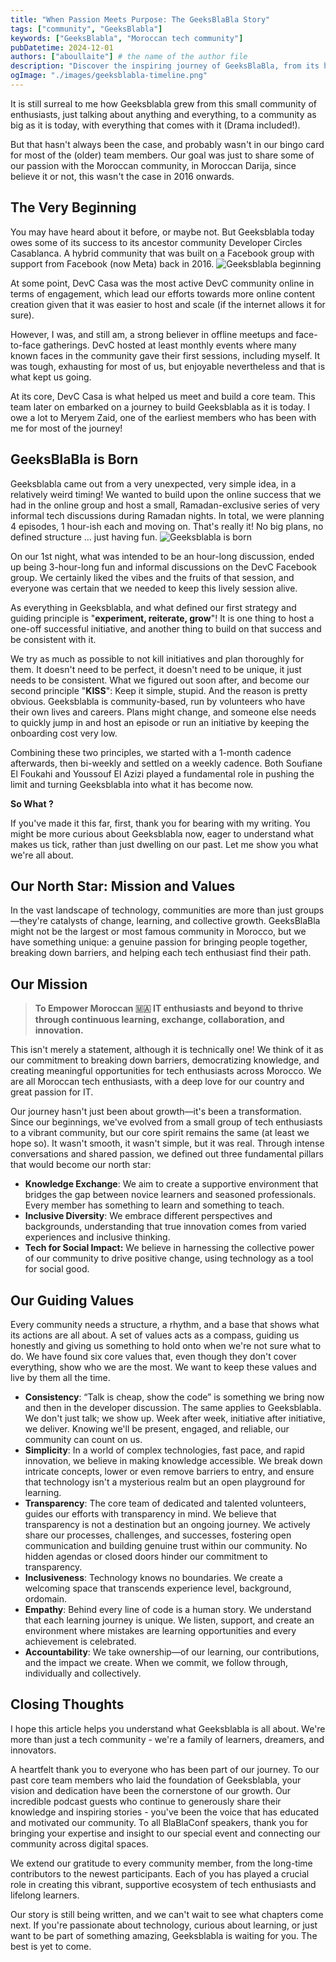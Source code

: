 ```yaml
---
title: "When Passion Meets Purpose: The GeeksBlaBla Story"
tags: ["community", "GeeksBlabla"]
keywords: ["GeeksBlabla", "Moroccan tech community"]
pubDatetime: 2024-12-01
authors: ["aboullaite"] # the name of the author file
description: "Discover the inspiring journey of GeeksBlaBla, from its humble beginnings as a Ramadan discussion series to becoming a thriving Moroccan tech community built on knowledge sharing, diversity, and social impact."
ogImage: "./images/geeksblabla-timeline.png"
---
```


It is still surreal to me how Geeksblabla grew from this small community of enthusiasts, just talking about anything and everything, to a community as big as it is today, with everything that comes with it (Drama included\!).

But that hasn't always been the case, and probably wasn't in our bingo card for most of the (older) team members. Our goal was just to share some of our passion with the Moroccan community, in Moroccan Darija, since believe it or not, this wasn't the case in 2016 onwards.

## The Very Beginning

You may have heard about it before, or maybe not. But Geeksblabla today owes some of its success to its ancestor community Developer Circles Casablanca. A hybrid community that was built on a Facebook group with support from Facebook (now Meta) back in 2016\.
![Geeksblabla beginning](./images/devc-casablanca.jpg)

At some point, DevC Casa was the most active DevC community online in terms of engagement, which lead our efforts towards more online content creation given that it was easier to host and scale (if the internet allows it for sure).

However, I was, and still am, a strong believer in offline meetups and face-to-face gatherings. DevC hosted at least monthly events where many known faces in the community gave their first sessions, including myself. It was tough, exhausting for most of us, but enjoyable nevertheless and that is what kept us going.

At its core, DevC Casa is what helped us meet and build a core team. This team later on embarked on a journey to build Geeksblabla as it is today.
I owe a lot to Meryem Zaid, one of the earliest members who has been with me for most of the journey\!

## GeeksBlaBla is Born

Geeksblabla came out from a very unexpected, very simple idea, in a relatively weird timing\! We wanted to build upon the online success that we had in the online group and host a small, Ramadan-exclusive series of very informal tech discussions during Ramadan nights. In total, we were planning 4 episodes, 1 hour-ish each and moving on. That's really it\! No big plans, no defined structure … just having fun.
![Geeksblabla is born](./images/geeksblabla-devc-logo.jpg)

On our 1st night, what was intended to be an hour-long discussion, ended up being 3-hour-long fun and informal discussions on the DevC Facebook group. We certainly liked the vibes and the fruits of that session, and everyone was certain that we needed to keep this lively session alive.

As everything in Geeksblabla, and what defined our first strategy and guiding principle is "**experiment, reiterate, grow**"\! It is one thing to host a one-off successful initiative, and another thing to build on that success and be consistent with it.

We try as much as possible to not kill initiatives and plan thoroughly for them. It doesn't need to be perfect, it doesn't need to be unique, it just needs to be consistent. What we figured out soon after, and become our second principle "**KISS**": Keep it simple, stupid. And the reason is pretty obvious. Geeksblabla is community-based, run by volunteers who have their own lives and careers. Plans might change, and someone else needs to quickly jump in and host an episode or run an initiative by keeping the onboarding cost very low.

Combining these two principles, we started with a 1-month cadence afterwards, then bi-weekly and settled on a weekly cadence. Both Soufiane El Foukahi and Youssouf El Azizi played a fundamental role in pushing the limit and turning Geeksblabla into what it has become now.

**So What ?**

If you've made it this far, first, thank you for bearing with my writing. You might be more curious about Geeksblabla now, eager to understand what makes us tick, rather than just dwelling on our past. Let me show you what we're all about.

## Our North Star: Mission and Values

In the vast landscape of technology, communities are more than just groups—they're catalysts of change, learning, and collective growth. GeeksBlaBla might not be the largest or most famous community in Morocco, but we have something unique: a genuine passion for bringing people together, breaking down barriers, and helping each tech enthusiast find their path.

## Our Mission

> **To Empower Moroccan 🇲🇦 IT enthusiasts and beyond to thrive through continuous learning, exchange, collaboration, and innovation.**

This isn't merely a statement, although it is technically one\! We think of it as our commitment to breaking down barriers, democratizing knowledge, and creating meaningful opportunities for tech enthusiasts across Morocco. We are all Moroccan tech enthusiasts, with a deep love for our country and great passion for IT.

Our journey hasn't just been about growth—it's been a transformation. Since our beginnings, we've evolved from a small group of tech enthusiasts to a vibrant community, but our core spirit remains the same (at least we hope so). It wasn't smooth, it wasn't simple, but it was real. Through intense conversations and shared passion, we defined out three fundamental pillars that would become our north star:

- **Knowledge Exchange**: We aim to create a supportive environment that bridges the gap between novice learners and seasoned professionals. Every member has something to learn and something to teach.
- **Inclusive Diversity**: We embrace different perspectives and backgrounds, understanding that true innovation comes from varied experiences and inclusive thinking.
- **Tech for Social Impact:** We believe in harnessing the collective power of our community to drive positive change, using technology as a tool for social good.

## Our Guiding Values

Every community needs a structure, a rhythm, and a base that shows what its actions are all about. A set of values acts as a compass, guiding us honestly and giving us something to hold onto when we're not sure what to do. We have found six core values that, even though they don't cover everything, show who we are the most. We want to keep these values and live by them all the time.

- **Consistency**: “Talk is cheap, show the code” is something we bring now and then in the developer discussion. The same applies to Geeksblabla. We don't just talk; we show up. Week after week, initiative after initiative, we deliver. Knowing we'll be present, engaged, and reliable, our community can count on us.
- **Simplicity**: In a world of complex technologies, fast pace, and rapid innovation, we believe in making knowledge accessible. We break down intricate concepts, lower or even remove barriers to entry, and ensure that technology isn't a mysterious realm but an open playground for learning.
- **Transparency**: The core team of dedicated and talented volunteers, guides our efforts with transparency in mind. We believe that transparency is not a destination but an ongoing journey. We actively share our processes, challenges, and successes, fostering open communication and building genuine trust within our community. No hidden agendas or closed doors hinder our commitment to transparency.
- **Inclusiveness**: Technology knows no boundaries. We create a welcoming space that transcends experience level, background, ordomain.
- **Empathy**: Behind every line of code is a human story. We understand that each learning journey is unique. We listen, support, and create an environment where mistakes are learning opportunities and every achievement is celebrated.
- **Accountability**: We take ownership—of our learning, our contributions, and the impact we create. When we commit, we follow through, individually and collectively.

## Closing Thoughts

I hope this article helps you understand what Geeksblabla is all about. We're more than just a tech community \- we're a family of learners, dreamers, and innovators.

A heartfelt thank you to everyone who has been part of our journey. To our past core team members who laid the foundation of Geeksblabla, your vision and dedication have been the cornerstone of our growth. Our incredible podcast guests who continue to generously share their knowledge and inspiring stories \- you've been the voice that has educated and motivated our community. To all BlaBlaConf speakers, thank you for bringing your expertise and insight to our special event and connecting our community across digital spaces.

We extend our gratitude to every community member, from the long-time contributors to the newest participants. Each of you has played a crucial role in creating this vibrant, supportive ecosystem of tech enthusiasts and lifelong learners.

Our story is still being written, and we can't wait to see what chapters come next. If you're passionate about technology, curious about learning, or just want to be part of something amazing, Geeksblabla is waiting for you.
The best is yet to come.
